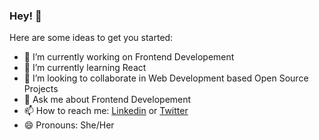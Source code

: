 ### Hey! 👋



Here are some ideas to get you started:

- 🔭 I’m currently working on Frontend Developement
- 🌱 I’m currently learning React
- 👯 I’m looking to collaborate in Web Development based Open Source Projects
- 💬 Ask me about Frontend Developement
- 📫 How to reach me: [Linkedin](https://www.linkedin.com/in/danshika42/) or [Twitter](https://twitter.com/danshika42)
- 😄 Pronouns: She/Her
<!-- - ⚡ Fun fact: I think that I can Dance 😃

 -->
